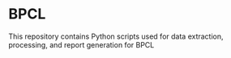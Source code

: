# BPCL
This repository contains Python scripts used for data extraction, processing, and report generation for BPCL
